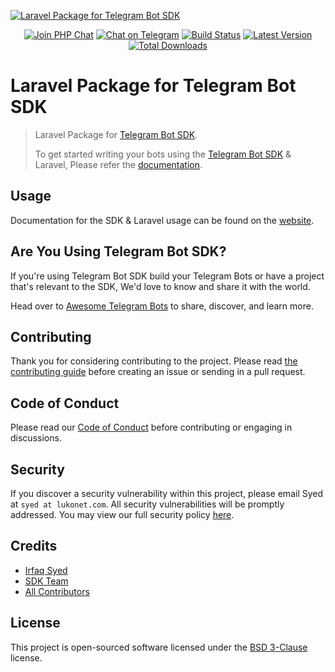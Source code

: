 [![Laravel Package for Telegram Bot SDK ][img-hero]][link-repo]

<p align="center">
<a href="https://phpchat.co"><img src="https://img.shields.io/badge/Slack-PHP%20Chat-5c6aaa.svg?logo=slack&labelColor=4A154B&style=for-the-badge" alt="Join PHP Chat"/></a>
<a href="https://t.me/PHPChatCo"><img src="https://img.shields.io/badge/Chat-on%20Telegram-2CA5E0.svg?logo=telegram&style=for-the-badge" alt="Chat on Telegram"/></a>
<a href="https://github.com/telegram-bot-sdk/laravel/actions"><img src="https://img.shields.io/github/workflow/status/telegram-bot-sdk/laravel/CI.svg?style=for-the-badge" alt="Build Status"/></a>
<a href="https://github.com/telegram-bot-sdk/laravel/releases"><img src="https://img.shields.io/github/release/telegram-bot-sdk/laravel.svg?style=for-the-badge" alt="Latest Version"/></a>
<a href="https://packagist.org/packages/telegram-bot-sdk/laravel"><img src="https://img.shields.io/packagist/dt/telegram-bot-sdk/laravel.svg?style=for-the-badge" alt="Total Downloads"/></a>
</p>

# Laravel Package for Telegram Bot SDK

> Laravel Package for [Telegram Bot SDK][link-sdk].
>
> To get started writing your bots using the [Telegram Bot SDK][link-sdk] & Laravel, Please refer the [documentation][link-docs].

## Usage

Documentation for the SDK & Laravel usage can be found on the [website][link-docs].

## Are You Using Telegram Bot SDK?

If you're using Telegram Bot SDK build your Telegram Bots or have a project that's relevant to the SDK, We'd love to know and share it with the world.

Head over to [Awesome Telegram Bots][link-awesome-telegram-bots] to share, discover, and learn more.

## Contributing

Thank you for considering contributing to the project. Please read [the contributing guide][link-contributing] before creating an issue or sending in a pull request.

## Code of Conduct

Please read our [Code of Conduct][link-code-of-conduct] before contributing or engaging in discussions.

## Security

If you discover a security vulnerability within this project, please email Syed at `syed at lukonet.com`. All security vulnerabilities will be promptly addressed. You may view our full security policy [here][link-security-policy].

## Credits

- [Irfaq Syed][link-author]
- [SDK Team][link-team]
- [All Contributors][link-contributors]

## License

This project is open-sourced software licensed under the [BSD 3-Clause][link-license] license.

[img-hero]: https://user-images.githubusercontent.com/1915268/75023827-7879f780-54be-11ea-98c1-436a14e7e633.png

[link-author]: https://github.com/irazasyed
[link-docs]: https://telegram-bot-sdk.readme.io/docs
[link-sdk]: https://github.com/telegram-bot-sdk/telegram-bot-sdk
[link-repo]: https://github.com/telegram-bot-sdk/laravel
[link-team]: https://github.com/orgs/telegram-bot-sdk/people
[link-contributors]: https://github.com/telegram-bot-sdk/laravel/contributors
[link-license]: https://github.com/telegram-bot-sdk/laravel/blob/master/LICENSE.md
[link-contributing]: https://github.com/telegram-bot-sdk/laravel/blob/master/.github/CONTRIBUTING.md
[link-code-of-conduct]: https://github.com/telegram-bot-sdk/laravel/blob/master/.github/CODE_OF_CONDUCT.md
[link-security-policy]: https://github.com/telegram-bot-sdk/laravel/security/policy
[link-awesome-telegram-bots]: https://github.com/telegram-bot-sdk/awesome-telegram-bots
[link-telegram-bot-api]: https://core.telegram.org/bots
